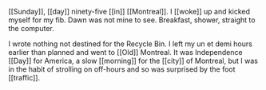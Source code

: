 [[Sunday]], [[day]] ninety-five [[in]] [[Montreal]]. I [[woke]] up and kicked myself for my fib. Dawn was not mine to see. Breakfast, shower, straight to the computer.

I wrote nothing not destined for the Recycle Bin. I left my un et demi hours earlier than planned and went to [[Old]] Montreal. It was Independence [[Day]] for America, a slow [[morning]] for the [[city]] of Montreal, but I was in the habit of strolling on off-hours and so was surprised by the foot [[traffic]].